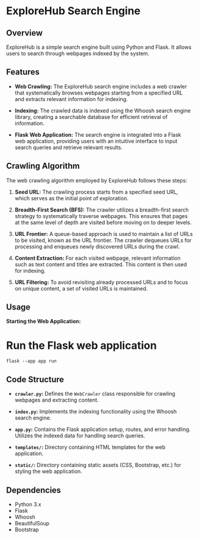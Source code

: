 # ExploreHub Search Engine

## Overview

ExploreHub is a simple search engine built using Python and Flask. It allows users to search through webpages indexed by the system.

## Features

- **Web Crawling:** The ExploreHub search engine includes a web crawler that systematically browses webpages starting from a specified URL and extracts relevant information for indexing.

- **Indexing:** The crawled data is indexed using the Whoosh search engine library, creating a searchable database for efficient retrieval of information.

- **Flask Web Application:** The search engine is integrated into a Flask web application, providing users with an intuitive interface to input search queries and retrieve relevant results.

## Crawling Algorithm

The web crawling algorithm employed by ExploreHub follows these steps:

1. **Seed URL:** The crawling process starts from a specified seed URL, which serves as the initial point of exploration.

2. **Breadth-First Search (BFS):** The crawler utilizes a breadth-first search strategy to systematically traverse webpages. This ensures that pages at the same level of depth are visited before moving on to deeper levels.

3. **URL Frontier:** A queue-based approach is used to maintain a list of URLs to be visited, known as the URL frontier. The crawler dequeues URLs for processing and enqueues newly discovered URLs during the crawl.

4. **Content Extraction:** For each visited webpage, relevant information such as text content and titles are extracted. This content is then used for indexing.

5. **URL Filtering:** To avoid revisiting already processed URLs and to focus on unique content, a set of visited URLs is maintained.


## Usage
**Starting the Web Application:**
# Run the Flask web application
    flask --app app run


## Code Structure

- **`crawler.py`:** Defines the `WebCrawler` class responsible for crawling webpages and extracting content.

- **`index.py`:** Implements the indexing functionality using the Whoosh search engine.

- **`app.py`:** Contains the Flask application setup, routes, and error handling. Utilizes the indexed data for handling search queries.

- **`templates/`:** Directory containing HTML templates for the web application.

- **`static/`:** Directory containing static assets (CSS, Bootstrap, etc.) for styling the web application.

## Dependencies

- Python 3.x
- Flask
- Whoosh
- BeautifulSoup
- Bootstrap


